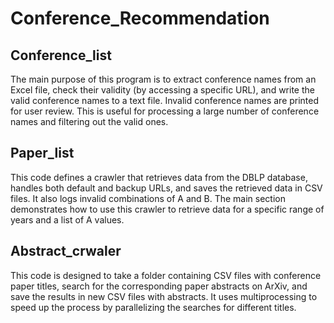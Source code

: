 # Conference_Recommendation

## Conference_list
The main purpose of this program is to extract conference names from an Excel file, check their validity (by accessing a specific URL), and write the valid conference names to a text file. Invalid conference names are printed for user review. This is useful for processing a large number of conference names and filtering out the valid ones.

## Paper_list
This code defines a crawler that retrieves data from the DBLP database, handles both default and backup URLs, and saves the retrieved data in CSV files. It also logs invalid combinations of A and B. The main section demonstrates how to use this crawler to retrieve data for a specific range of years and a list of A values.

## Abstract_crwaler
This code is designed to take a folder containing CSV files with conference paper titles, search for the corresponding paper abstracts on ArXiv, and save the results in new CSV files with abstracts. It uses multiprocessing to speed up the process by parallelizing the searches for different titles.